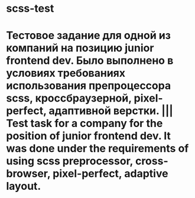 # scss-test
# Тестовое задание для одной из компаний на позицию junior frontend dev. Было выполнено в условиях требованиях использования препроцессора scss, кроссбраузерной, pixel-perfect, адаптивной  верстки. ||| Test task for a company for the position of junior frontend dev. It was done under the requirements of using scss preprocessor, cross-browser, pixel-perfect, adaptive layout.
